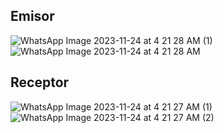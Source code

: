 ## Emisor
![WhatsApp Image 2023-11-24 at 4 21 28 AM (1)](https://github.com/Patosonico/Biodise_o/assets/143547799/98c81f9e-80fb-4941-b9cd-8347f8aee3e4)
![WhatsApp Image 2023-11-24 at 4 21 28 AM](https://github.com/Patosonico/Biodise_o/assets/143547799/84558fb9-66aa-4116-8ebe-99914a1eb9e8)
## Receptor 
![WhatsApp Image 2023-11-24 at 4 21 27 AM (1)](https://github.com/Patosonico/Biodise_o/assets/143547799/45ae6536-ad49-43e8-9f51-c5c2290d5396)
![WhatsApp Image 2023-11-24 at 4 21 27 AM (2)](https://github.com/Patosonico/Biodise_o/assets/143547799/6be39d79-77ca-4d4f-95a8-d5fc78502e21)
